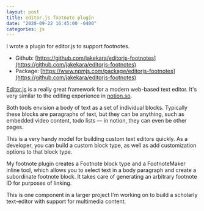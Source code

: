 ```yaml
---
layout: post
title: editor.js footnote plugin
date: "2020-09-22 16:45:00 -0400"
categories: js
---
```


I wrote a plugin for editor.js to support footnotes.

- Github: [https://github.com/jakekara/editorjs-footnotes](https://github.com/jakekara/editorjs-footnotes)
- Package: [https://www.npmjs.com/package/editorjs-footnotes](https://github.com/jakekara/editorjs-footnotes)

[Editor.js](https://editorjs.io/) is a really great framework for a modern web-based text editor. It's very similar to the editing experience in [notion.so](https://www.notion.so).

Both tools envision a body of text as a set of individual blocks. Typically these blocks are paragraphs of text, but they can be anything, such as embedded video content, todo lists — in notion, they can even be other pages.

This is a very handy model for building custom text editors quickly. As a developer, you can build a custom block type, as well as add customization options to that block type.

My footnote plugin creates a Footnote block type and a FootnoteMaker inline tool, which allows you to select text in a body paragraph and create a subordinate footnote block. It takes care of generating an arbitrary footnote ID for purposes of linking.

This is one component in a larger project I'm working on to build a scholarly text-editor with support for multimedia content.
